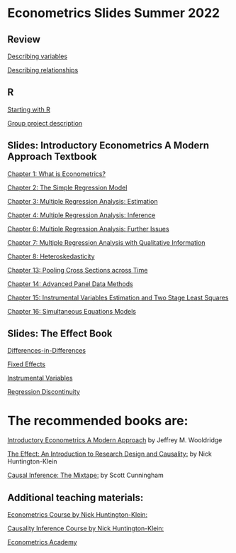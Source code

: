 # Econometrics Slides Summer 2022

## Review

[Describing variables](https://andrahiriscau.github.io/Econometrics_slides_in_R/Review/Review_1.html) 

[Describing relationships](https://andrahiriscau.github.io/Econometrics_slides_in_R/Review/Review_2.pdf) 


## R

[Starting with R](https://andrahiriscau.github.io/Econometrics_slides_in_R/Starting_with_R/Starting-with-R.html)

[Group project description](https://andrahiriscau.github.io/Econometrics_slides_in_R/Starting_with_R/Group_project.html)


## Slides: Introductory Econometrics A Modern Approach Textbook

[Chapter 1: What is Econometrics?](https://andrahiriscau.github.io/Econometrics_slides_in_R/Chapter_1/What-is-Econometrics.html)

[Chapter 2: The Simple Regression Model](https://andrahiriscau.github.io/Econometrics_slides_in_R/Chapter_2/Chapter_2.html#1)

[Chapter 3: Multiple Regression Analysis: Estimation](https://andrahiriscau.github.io/Econometrics_slides_in_R/Chapter_3/Chapter_3.html)

[Chapter 4: Multiple Regression Analysis: Inference](https://andrahiriscau.github.io/Econometrics_slides_in_R/Chapter_4/Chapter_4.html)

[Chapter 6: Multiple Regression Analysis: Further Issues](https://andrahiriscau.github.io/Econometrics_slides_in_R/Chapter_6/Chapter_6.html)

[Chapter 7: Multiple Regression Analysis with Qualitative Information](https://andrahiriscau.github.io/Econometrics_slides_in_R/Chapter_7/Chapter_7.html)

[Chapter 8: Heteroskedasticity](https://andrahiriscau.github.io/Econometrics_slides_in_R/Chapter_8/Chapter_8.html)

[Chapter 13: Pooling Cross Sections across Time](https://andrahiriscau.github.io/Econometrics_slides_in_R/Chapter_13/Chapter_13.html)

[Chapter 14: Advanced Panel Data Methods](https://andrahiriscau.github.io/Econometrics_slides_in_R/Chapter_14/Chapter_14.html)

[Chapter 15: Instrumental Variables Estimation and Two Stage Least Squares](https://andrahiriscau.github.io/Econometrics_slides_in_R/Chapter_15/Chapter_15.html)

[Chapter 16: Simultaneous Equations Models](https://andrahiriscau.github.io/Econometrics_slides_in_R/Chapter_16/Chapter_16.html)


## Slides: The Effect Book

[Differences-in-Differences](https://andrahiriscau.github.io/Econometrics_slides_in_R/DiD/Differences-in-Differences.html)

[Fixed Effects](https://andrahiriscau.github.io/Econometrics_slides_in_R/Fixed_Effects/Fixed_effects.html)

[Instrumental Variables](https://andrahiriscau.github.io/Econometrics_slides_in_R/Instrumental_Variables/Instrumental_variables.html)

[Regression Discontinuity](https://andrahiriscau.github.io/Econometrics_slides_in_R/Regression_Discontinuity/RD.html)



# The recommended books are:

[Introductory Econometrics A Modern Approach](https://www.cengage.com/c/introductoryeconometrics-a-modern-approach-7e-wooldridge/9781337558860PF/) by Jeffrey M. Wooldridge

[The Effect: An Introduction to Research Design and Causality:](https://theeffectbook.net/index.html) by Nick Huntington-Klein

[Causal Inference: The Mixtape:](https://mixtape.scunning.com/index.html) by Scott Cunningham

## Additional teaching materials:

[Econometrics Course by Nick Huntington-Klein:](https://github.com/NickCH-K/EconometricsSlides)

[Causality Inference Course by Nick Huntington-Klein:](https://github.com/NickCH-K/CausalitySlides)

[Econometrics Academy](https://sites.google.com/site/econometricsacademy/home?authuser=0)

